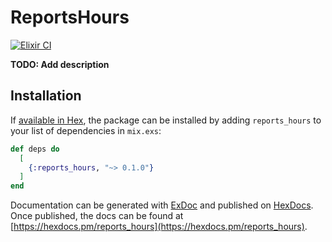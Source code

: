 # ReportsHours

[![Elixir CI](https://github.com/rrmartins/reports_hours/actions/workflows/elixir.yml/badge.svg?branch=master)](https://github.com/rrmartins/reports_hours/actions/workflows/elixir.yml)

**TODO: Add description**

## Installation

If [available in Hex](https://hex.pm/docs/publish), the package can be installed
by adding `reports_hours` to your list of dependencies in `mix.exs`:

```elixir
def deps do
  [
    {:reports_hours, "~> 0.1.0"}
  ]
end
```

Documentation can be generated with [ExDoc](https://github.com/elixir-lang/ex_doc)
and published on [HexDocs](https://hexdocs.pm). Once published, the docs can
be found at [https://hexdocs.pm/reports_hours](https://hexdocs.pm/reports_hours).

